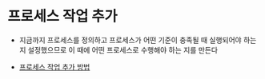 # 프로세스 작업 추가

 - 지금까지 프로세스를 정의하고 프로세스가 어떤 기준이 충족될 때 실행되어야 하는지 설정했으므로 이 때에 어떤 프로세스로 수행해야 하는 지를 만든다

 - [프로세스 작업 추가 방법](https://trailhead.salesforce.com/ko/content/learn/projects/quickstart-process-builder/quickstart-process-builder3?trailmix_creator_id=strailhead&trailmix_slug=prepare-for-your-salesforce-administrator-credential)
